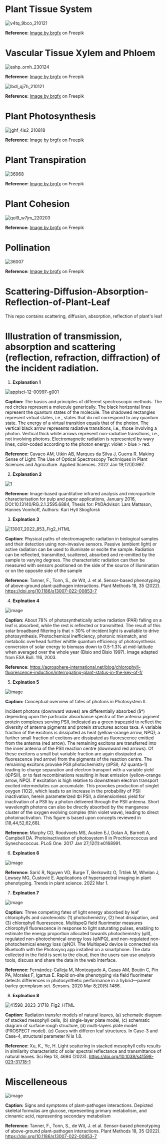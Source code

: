 # Plant Tissue System

![v4tq_9bco_210121](https://github.com/ParthaPRay/Scattering-Diffusion-Absorption-Reflection-of-Plant-Leaf/assets/1689639/271acf1a-de9f-4d1a-b76e-0bdc1fc1054b)

**Reference:** <a href="https://www.freepik.com/free-vector/diagram-showing-plant-tissue-systems_13225510.htm#query=plant%20disease&position=2&from_view=keyword&track=ais">Image by brgfx</a> on Freepik

# Vascular Tissue Xylem and Phloem

![eshp_ornh_230124](https://github.com/ParthaPRay/Plant-Leaf-Informatics/assets/1689639/f145a369-af3f-4d09-b193-01ee5c366a19)

**Reference:** <a href="https://www.freepik.com/free-vector/plant-cohesion-vascular-tissue-xylem-phloem_37881485.htm#page=2&query=plant%20disease&position=24&from_view=search&track=ais">Image by brgfx</a> on Freepik

![lbdl_qj7h_210121](https://github.com/ParthaPRay/Plant-Leaf-Informatics/assets/1689639/fd9e3b67-e581-465a-9fe4-a4b355e7886c)

**Reference:** <a href="https://www.freepik.com/free-vector/diagram-showing-xylem-phloem-plant_13225464.htm#page=3&query=plant%20disease&position=25&from_view=search&track=ais">Image by brgfx</a> on Freepik


# Plant Photosynthesis

![jghf_4is2_210818](https://github.com/ParthaPRay/Plant-Leaf-Informatics/assets/1689639/75c85e13-197b-4337-b0f0-8fe669e794cc)

**Reference:** <a href="https://www.freepik.com/free-vector/diagram-showing-process-photosynthesis-plant_20500234.htm#page=3&query=plant%20disease&position=14&from_view=search&track=ais">Image by brgfx</a> on Freepik


# Plant Transpiration


![36968](https://github.com/ParthaPRay/Plant-Leaf-Informatics/assets/1689639/5fdae0b6-f7ad-45e6-bec0-0309e9421981)


**Reference:** <a href="https://www.freepik.com/free-vector/diagram-showing-transpiration-plant_6409364.htm#query=plant%20disease&position=43&from_view=search&track=ais">Image by brgfx</a> on Freepik

# Plant Cohesion

![qol9_w7jm_220203](https://github.com/ParthaPRay/Plant-Leaf-Informatics/assets/1689639/fe77fa33-8f22-40ba-8552-89e03f975b13)


**Reference:**  <a href="https://www.freepik.com/free-vector/digram-showing-movement-water-plants_27546482.htm#page=2&query=plant%20disease&position=5&from_view=search&track=ais">Image by brgfx</a> on Freepik


# Pollination

![36007](https://github.com/ParthaPRay/Plant-Leaf-Informatics/assets/1689639/1c59f422-109b-4d50-b4da-e1220352e235)


**Reference:** <a href="https://www.freepik.com/free-vector/diagram-showing-pollination-with-flower-bee_6052414.htm#query=plant%20disease&position=49&from_view=search&track=ais">Image by brgfx</a> on Freepik




# Scattering-Diffusion-Absorption-Reflection-of-Plant-Leaf
This repo contains scattering, diffusion, absorption, reflection of plant's leaf

# Illustration of transmission, absorption and scattering (reflection, refraction, diffraction) of the incident radiation.


1. **Explanation 1**

![applsci-12-00997-g001](https://github.com/ParthaPRay/Scattering-Diffusion-Absorption-Reflection-of-Plant-Leaf/assets/1689639/b4d0db88-3449-4b06-b814-6c73d2132531)

**Caption:** The basics and principles of different spectroscopic methods. The red circles represent a molecule generically. The black horizontal lines represent the quantum states of the molecule. The shadowed rectangles represent virtual states, i.e., states that do not correspond to any quantum state. The energy of a virtual transition equals that of the photon. The vertical black arrow represents radiative transitions, i.e., those involving a photon. Vertical thick white arrows represent non-radiative transitions, i.e., not involving photons. Electromagnetic radiation is represented by wavy lines, color-coded according to the photon energy: violet > blue > red.

 
**Reference:** Cavaco AM, Utkin AB, Marques da Silva J, Guerra R. Making Sense of Light: The Use of Optical Spectroscopy Techniques in Plant Sciences and Agriculture. Applied Sciences. 2022 Jan 19;12(3):997.



2. **Explanation 2**
   
![1](https://github.com/ParthaPRay/Scattering-Diffusion-Absorption-Reflection-of-Plant-Leaf/assets/1689639/32a44143-e751-4245-916a-810a588a9563)

**Reference:** Image-based quantitative infrared analysis and microparticle characterisation for pulp and paper applications, January 2016, DOI:10.13140/RG.2.1.2595.6884, Thesis for: PhDAdvisor: Lars Mattsson, Hannes Vomhoff, Authors: Kari Hyll Skogforsk


3. **Explnation 3**
   
![13007_2022_853_Fig2_HTML](https://github.com/ParthaPRay/Scattering-Diffusion-Absorption-Reflection-of-Plant-Leaf/assets/1689639/8e8c6b39-d743-47b5-8942-1a19ca0f9b51)

**Caption:** Physical paths of electromagnetic radiation in biological samples and their detection using non-invasive sensors. Passive (ambient light) or active radiation can be used to illuminate or excite the sample. Radiation can be reflected, transmitted, scattered, absorbed and re-emitted by the sample to varying degrees. The characteristic radiation can then be measured with sensors positioned on the side of the source of illumination or on the opposite side of the sample

**Reference:** Tanner, F., Tonn, S., de Wit, J. et al. Sensor-based phenotyping of above-ground plant-pathogen interactions. Plant Methods 18, 35 (2022). https://doi.org/10.1186/s13007-022-00853-7


4. **Explnation 4**

![image](https://github.com/ParthaPRay/Scattering-Diffusion-Absorption-Reflection-of-Plant-Leaf/assets/1689639/33eb4a5c-6974-4be8-8141-bae0567dadd3)

**Caption:** About 78% of photosynthetically active radiation (PAR) falling on a leaf is absorbed, while the rest is reflected or transmitted. The result of this solar broadband filtering is that ≤ 30% of incident light is available to drive photosynthesis. Photochemical inefficiency, photonic mismatch, and metabolic overhead further whittle quantum efficiency of photosynthesis conversion of solar energy to biomass down to 0.5-1.3% at mid-latitude when averaged over the whole year (Bisio and Bisio 1997). Image adapted from ESA Bull. 116, 2003.

**Reference:** https://agrosphere-international.net/blog/chlorophyll-fluorescence-induction/interrogating-plant-status-in-the-key-of-f/

5. **Explnation 5**
   
![image](https://github.com/ParthaPRay/Scattering-Diffusion-Absorption-Reflection-of-Plant-Leaf/assets/1689639/0034a912-622c-4dcd-9254-228e1a364155)

**Caption:** Conceptual overview of fates of photons in Photosystem II.

Incident photons (downward waves) are differentially absorbed (ā*) depending upon the particular absorbance spectra of the antenna pigment protein complexes serving PSII, indicated as a green trapezoid to reflect the diversity of antenna pigments and protein structures across taxa. A variable fraction of the excitons is dissipated as heat (yellow-orange arrow, NPQ); a further small fraction of excitons are dissipated as fluorescence emitted from the antenna (red arrow). The remaining excitons are transferred into the inner antenna of the PSII reaction centre (downward red arrows). Of these excitons a small but variable fraction are again dissipated as fluorescence (red arrow) from the pigments of the reaction centre. The remaining excitons provoke PSII photochemistry (σPSII; A2 quanta-1) leading to charge separation and electron transport with a variable yield (ΦPSII), or to fast recombinations resulting in heat emission (yellow-orange arrow, NPQ). If excitation is high relative to downstream electron transport excited intermediates can accumulate. This provokes production of singlet oxygen (1O2), which leads to an increase in the probability of PSII inactivation, herein parameterized Φi PSII, a dimensionless yield for inactivation of a PSII by a photon delivered through the PSII antenna. Short wavelength photons can also be directly absorbed by the manganese cluster of the oxygen evolving complex (thin violet wave), leading to direct photoinactivation. This figure is based upon concepts reviewed in [18,44,52,62,68].

**Reference:** Murphy CD, Roodvoets MS, Austen EJ, Dolan A, Barnett A, Campbell DA. Photoinactivation of photosystem II in Prochlorococcus and Synechococcus. PLoS One. 2017 Jan 27;12(1):e0168991.

6. **Explnation 6**

![image](https://github.com/ParthaPRay/Scattering-Diffusion-Absorption-Reflection-of-Plant-Leaf/assets/1689639/08b1c0fb-e407-49e4-93ce-f8bc3b00188c)

**Reference:** Sarić R, Nguyen VD, Burge T, Berkowitz O, Trtílek M, Whelan J, Lewsey MG, Čustović E. Applications of hyperspectral imaging in plant phenotyping. Trends in plant science. 2022 Mar 1.


7. **Explnation 7**

![image](https://github.com/ParthaPRay/Scattering-Diffusion-Absorption-Reflection-of-Plant-Leaf/assets/1689639/70306080-dbda-4a64-9318-44feb290b1b6)


**Caption:** Three competing fates of light energy absorbed by leaf chlorophylls and carotenoids: (1) photochemistry, (2) heat dissipation, and (3) chlorophyll fluorescence. MultispeQ field fluorimeter measures chlorophyll fluorescence in response to light saturating pulses, enabling to estimate the energy proportion allocated towards photochemistry (φII), regulated non-photochemical energy loss (φNPQ), and non-regulated non-photochemical energy loss (φNO). The MultispeQ device is connected via Bluetooth with the Photosynq app installed on a smartphone. The data collected in the field is sent to the cloud, then the users can use analysis tools, discuss and share the data in the web interface.

**Reference:** Fernández-Calleja M, Monteagudo A, Casas AM, Boutin C, Pin PA, Morales F, Igartua E. Rapid on-site phenotyping via field fluorimeter detects differences in photosynthetic performance in a hybrid—parent barley germplasm set. Sensors. 2020 Mar 8;20(5):1486.


8. **Explnation 8**

   
![41598_2023_31718_Fig2_HTML](https://github.com/ParthaPRay/Scattering-Diffusion-Absorption-Reflection-of-Plant-Leaf/assets/1689639/1f8e60b3-d5e1-489e-b96d-3929ec31b097)

**Caption:** Radiation transfer models of natural leaves, (a) schematic diagram of stacked mesophyll cells,
(b) single-layer plate model, (c) schematic diagram of surface rough structure, (d) multi-layers plate model
(PROSPECT model). (e) Cases with differen leaf structures. In Case-3 and Case-4, structural parameter N is 1.8.


**Reference:** Xu, K., Ye, H. Light scattering in stacked mesophyll cells results in similarity characteristic of solar spectral reflectance and transmittance of natural leaves. Sci Rep 13, 4694 (2023). https://doi.org/10.1038/s41598-023-31718-1


# Miscelleneous 

![image](https://github.com/ParthaPRay/Scattering-Diffusion-Absorption-Reflection-of-Plant-Leaf/assets/1689639/df4defbc-4aab-4e0c-8c05-45cd4f79f701)

**Caption:** Signs and symptoms of plant-pathogen interactions. Depicted skeletal formulas are glucose, representing primary metabolism, and cinnamic acid, representing secondary metabolism

**Reference:** Tanner, F., Tonn, S., de Wit, J. et al. Sensor-based phenotyping of above-ground plant-pathogen interactions. Plant Methods 18, 35 (2022). https://doi.org/10.1186/s13007-022-00853-7
